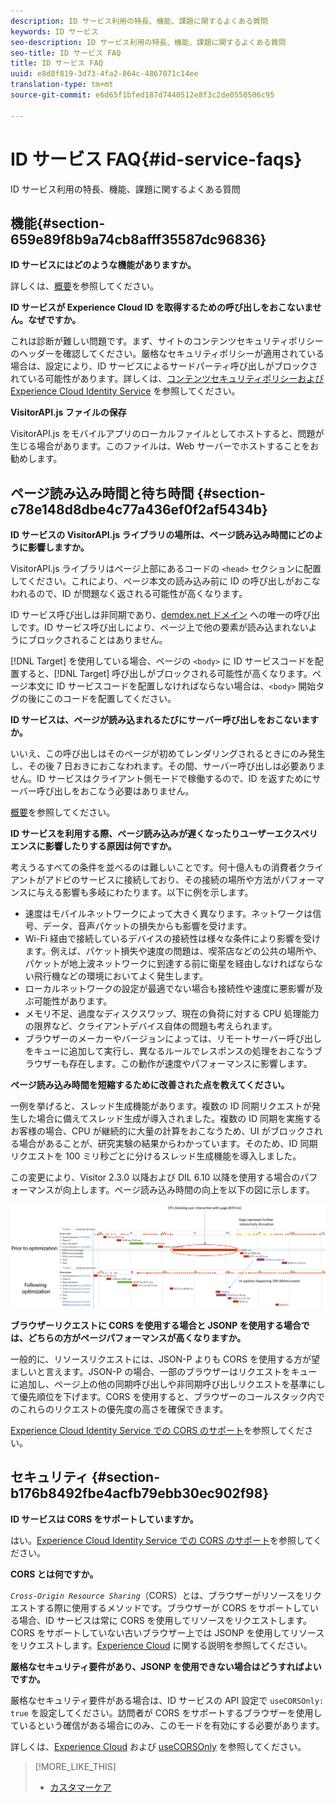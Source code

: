 ```yaml
---
description: ID サービス利用の特長、機能、課題に関するよくある質問
keywords: ID サービス
seo-description: ID サービス利用の特長、機能、課題に関するよくある質問
seo-title: ID サービス FAQ
title: ID サービス FAQ
uuid: e8d8f819-3d73-4fa2-864c-4867071c14ee
translation-type: tm+mt
source-git-commit: e6d65f1bfed187d7440512e8f3c2de0550506c95

---
```



# ID サービス FAQ{#id-service-faqs}

ID サービス利用の特長、機能、課題に関するよくある質問

## 機能{#section-659e89f8b9a74cb8afff35587dc96836}

**ID サービスにはどのような機能がありますか。**

詳しくは、[概要](../introduction/overview.md)を参照してください。

**ID サービスが Experience Cloud ID を取得するための呼び出しをおこないません。なぜですか。**

これは診断が難しい問題です。まず、サイトのコンテンツセキュリティポリシーのヘッダーを確認してください。厳格なセキュリティポリシーが適用されている場合は、設定により、ID サービスによるサードパーティ呼び出しがブロックされている可能性があります。詳しくは、[コンテンツセキュリティポリシーおよび Experience Cloud Identity Service](../reference/csp.md#concept-968c423a7392479db0a0d821ae9783e3) を参照してください。

**VisitorAPI.js ファイルの保存**

VisitorAPI.js をモバイルアプリのローカルファイルとしてホストすると、問題が生じる場合があります。このファイルは、Web サーバーでホストすることをお勧めします。

## ページ読み込み時間と待ち時間 {#section-c78e148d8dbe4c77a436ef0f2af5434b}

**ID サービスの VisitorAPI.js ライブラリの場所は、ページ読み込み時間にどのように影響しますか。**

VisitorAPI.js ライブラリはページ上部にあるコードの `<head>` セクションに配置してください。これにより、ページ本文の読み込み前に ID の呼び出しがおこなわれるので、ID が問題なく返される可能性が高くなります。

ID サービス呼び出しは非同期であり、[demdex.net ドメイン](https://marketing.adobe.com/resources/help/en_US/aam/demdex-calls.html) への唯一の呼び出しです。ID サービス呼び出しにより、ページ上で他の要素が読み込まれないようにブロックされることはありません。

[!DNL Target] を使用している場合、ページの `<body>` に ID サービスコードを配置すると、[!DNL Target] 呼び出しがブロックされる可能性が高くなります。ページ本文に ID サービスコードを配置しなければならない場合は、`<body>` 開始タグの後にこのコードを配置してください。

**ID サービスは、ページが読み込まれるたびにサーバー呼び出しをおこないますか。**

いいえ、この呼び出しはそのページが初めてレンダリングされるときにのみ発生し、その後 7 日おきにおこなわれます。その間、サーバー呼び出しは必要ありません。ID サービスはクライアント側モードで稼働するので、ID を返すためにサーバー呼び出しをおこなう必要はありません。

[概要](../introduction/overview.md)を参照してください。

**ID サービスを利用する際、ページ読み込みが遅くなったりユーザーエクスペリエンスに影響したりする原因は何ですか。**

考えうるすべての条件を並べるのは難しいことです。何十億人もの消費者クライアントがアドビのサービスに接続しており、その接続の場所や方法がパフォーマンスに与える影響も多岐にわたります。以下に例を示します。

* 速度はモバイルネットワークによって大きく異なります。ネットワークは信号、データ、音声パケットの損失からも影響を受けます。
* Wi-Fi 経由で接続しているデバイスの接続性は様々な条件により影響を受けます。例えば、パケット損失や速度の問題は、喫茶店などの公共の場所や、パケットが地上波ネットワークに到達する前に衛星を経由しなければならない飛行機などの環境においてよく発生します。
* ローカルネットワークの設定が最適でない場合も接続性や速度に悪影響が及ぶ可能性があります。
* メモリ不足、過度なディスクスワップ、現在の負荷に対する CPU 処理能力の限界など、クライアントデバイス自体の問題も考えられます。
* ブラウザーのメーカーやバージョンによっては、リモートサーバー呼び出しをキューに追加して実行し、異なるルールでレスポンスの処理をおこなうブラウザーも存在します。この動作が速度やパフォーマンスに影響します。

**ページ読み込み時間を短縮するために改善された点を教えてください。**

一例を挙げると、スレッド生成機能があります。複数の ID 同期リクエストが発生した場合に備えてスレッド生成が導入されました。複数の ID 同期を実施するお客様の場合、CPU が継続的に大量の計算をおこなうため、UI がブロックされる場合があることが、研究実験の結果からわかっています。そのため、ID 同期リクエストを 100 ミリ秒ごとに分けるスレッド生成機能を導入しました。

この変更により、Visitor 2.3.0 以降および DIL 6.10 以降を使用する場合のパフォーマンスが向上します。ページ読み込み時間の向上を以下の図に示します。

![](assets/id_sync_improvements_copy.png)

**ブラウザーリクエストに CORS を使用する場合と JSONP を使用する場合では、どちらの方がページパフォーマンスが高くなりますか。**

一般的に、リソースリクエストには、JSON-P よりも CORS を使用する方が望ましいと言えます。JSON-P の場合、一部のブラウザーはリクエストをキューに追加し、ページ上の他の同期呼び出しや非同期呼び出しリクエストを基準にして優先順位を下げます。CORS を使用すると、ブラウザーのコールスタック内でのこれらのリクエストの優先度の高さを確保できます。

[Experience Cloud Identity Service での CORS のサポート](../reference/cors.md#concept-6c280446990d46d88ba9da15d2dcc758)を参照してください。

## セキュリティ {#section-b176b8492fbe4acfb79ebb30ec902f98}

**ID サービスは CORS をサポートしていますか。**

はい。[Experience Cloud Identity Service での CORS のサポート](../reference/cors.md#concept-6c280446990d46d88ba9da15d2dcc758)を参照してください。

**CORS とは何ですか。**

*`Cross-Origin Resource Sharing`*（CORS）とは、ブラウザーがリソースをリクエストする際に使用するメソッドです。ブラウザーが CORS をサポートしている場合、ID サービスは常に CORS を使用してリソースをリクエストします。CORS をサポートしていない古いブラウザー上では JSONP を使用してリソースをリクエストします。[Experience Cloud](../reference/cors.md#concept-6c280446990d46d88ba9da15d2dcc758) に関する説明を参照してください。

**厳格なセキュリティ要件があり、JSONP を使用できない場合はどうすればよいですか。**

厳格なセキュリティ要件がある場合は、ID サービスの API 設定で `useCORSOnly: true` を設定してください。訪問者が CORS をサポートするブラウザーを使用しているという確信がある場合にのみ、このモードを有効にする必要があります。

詳しくは、[Experience Cloud](../reference/cors.md#concept-6c280446990d46d88ba9da15d2dcc758) および [useCORSOnly](../library/function-vars/use-cors-only.md#reference-8a9a143d838b48d6b23329b84b13e1fa) を参照してください。

>[!MORE_LIKE_THIS]
>
>* [カスタマーケア](https://helpx.adobe.com/marketing-cloud/contact-support.html)


